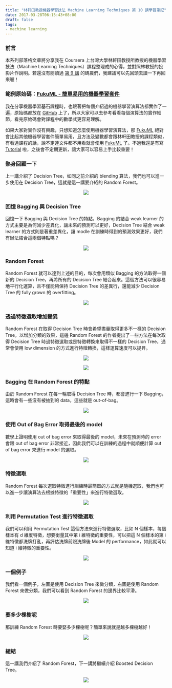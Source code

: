 ```yaml
---
title: "林軒田教授機器學習技法 Machine Learning Techniques 第 10 講學習筆記"
date: 2017-03-28T06:15:43+08:00
draft: false
tags:
- machine learning
---
```


### 前言

本系列部落格文章將分享我在 Coursera 上台灣大學林軒田教授所教授的機器學習技法（Machine Learning Techniques）課程整理成的心得，並對照林教授的投影片作說明。若還沒有閱讀過 [第 9 講](http://blog.fukuball.com/lin-xuan-tian-jiao-shou-ji-qi-xue-xi-ji-fa-machine-learning-techniques-di-9-jiang-xue-xi-bi-ji/) 的碼農們，我建議可以先回頭去讀一下再回來喔！

### 範例原始碼：[FukuML - 簡單易用的機器學習套件](https://github.com/fukuball/fuku-ml)

我在分享機器學習基石課程時，也跟著把每個介紹過的機器學習演算法都實作了一遍，原始碼都放在 [GitHub](https://github.com/fukuball/fuku-ml) 上了，所以大家可以去參考看看每個演算法的實作細節，看完原始碼會對課程中的數學式更容易理解。

如果大家對實作沒有興趣，只想知道怎麼使用機器學習演算法，那 [FukuML](https://github.com/fukuball/fuku-ml) 絕對會比起其他機器學習套件簡單易用，且方法及變數都會跟林軒田教授的課程類似，有看過課程的話，說不定連文件都不用看就會使用 [FukuML](https://github.com/fukuball/fuku-ml) 了。不過我還是有寫 [Tutorial](https://github.com/fukuball/FukuML-Tutorial) 啦，之後會不定期更新，讓大家可以容易上手比較重要！

### 熱身回顧一下

上一講介紹了 Decision Tree，如同之前介紹的 blending 算法，我們也可以進一步使用在 Decision Tree，這就是這一講要介紹的 Random Forest。

<p style="text-align:center">
    <img src="http://static.obeobe.com/image/blog-image/Machine-Learning-Techniques-10-01.png">
</p>

### 回憶 Bagging 與 Decision Tree

回憶一下 Bagging 與 Decision Tree 的特點，Bagging 的結合 weak learner 的方式主要是為何減少差異化，讓未來的預測可以更好，Decision Tree 結合 weak learner 的方式則是著重差異化，讓 modle 在訓練時得到的預測效果更好，我們有辦法結合這兩個特點嗎？

<p style="text-align:center">
    <img src="http://static.obeobe.com/image/blog-image/Machine-Learning-Techniques-10-02.png">
</p>

### Random Forest

Random Forest 就可以達到上述的目的，每次會用類似 Bagging 的方法取得一個新的 Decision Tree，再將所有的 Decision Tree 結合起來。這個方法可以很容易地平行化運算，且不僅能夠保持 Decision Tree 的差異行，還能減少 Decision Tree 的 fully grown 的 overfitting。

<p style="text-align:center">
    <img src="http://static.obeobe.com/image/blog-image/Machine-Learning-Techniques-10-03.png">
</p>

### 透過特徵選取增加變異

Random Forest 在取得 Decision Tree 時會希望盡量取得更多不一樣的 Decision Tree，以增加分類的效果，這邊 Random Forest 的作者提出了一些方法在每次取得 Decision Tree 時過特徵選取或是特徵轉換來取得不一樣的 Decision Tree，通常會使用 low dimension 的方式進行特徵轉換，這樣運算速度可以提昇。

<p style="text-align:center">
    <img src="http://static.obeobe.com/image/blog-image/Machine-Learning-Techniques-10-04.png">
</p>

<p style="text-align:center">
    <img src="http://static.obeobe.com/image/blog-image/Machine-Learning-Techniques-10-05.png">
</p>

### Bagging 在 Random Forest 的特點

由於 Random Forest 在每一輪取得 Decision Tree 時，都會進行一下 Bagging，這時會有一些沒有被抽到的 data，這些就是 out-of-bag。

<p style="text-align:center">
    <img src="http://static.obeobe.com/image/blog-image/Machine-Learning-Techniques-10-06.png">
</p>

### 使用 Out of Bag Error 取得最後的 model

數學上證明使用 out of bag error 來取得最後的 model，未來在預測時的 error 會跟 out of bag error 非常接近，因此我們可以在訓練的過程中就順便計算 out of bag error 來進行 model 的選取。

<p style="text-align:center">
    <img src="http://static.obeobe.com/image/blog-image/Machine-Learning-Techniques-10-09.png">
</p>

### 特徵選取

Random Forest 每次選取特徵進行訓練時最簡單的方式就是隨機選取，我們也可以進一步讓演算法去根據特徵的「重要性」來進行特徵選取。

<p style="text-align:center">
    <img src="http://static.obeobe.com/image/blog-image/Machine-Learning-Techniques-10-11.png">
</p>

### 利用 Permutation Test 進行特徵選取

我們可以利用 Permutation Test 這個方法來進行特徵選取，比如 N 個樣本，每個樣本有 d 維度特徵，想要衡量其中第 i 維特徵的重要性，可以把這 N 個樣本的第 i 維特徵都洗牌打亂，再評估洗牌前跟洗牌後 Model 的 performance，如此就可以知道 i 維特徵的重要性。

<p style="text-align:center">
    <img src="http://static.obeobe.com/image/blog-image/Machine-Learning-Techniques-10-12.png">
</p>

### 一個例子

我們看一個例子，左圖是使用 Decision Tree 來做分類，右圖是使用 Random Forest 來做分類，我們可以看到 Random Forest 的邊界比較平滑。

<p style="text-align:center">
    <img src="http://static.obeobe.com/image/blog-image/Machine-Learning-Techniques-10-14.png">
</p>

### 要多少棵樹呢

那訓練 Random Forest 時要娶多少棵樹呢？簡單來說就是越多棵樹越好！

<p style="text-align:center">
    <img src="http://static.obeobe.com/image/blog-image/Machine-Learning-Techniques-10-16.png">
</p>

### 總結

這一講我們介紹了 Random Forest，下一講將繼續介紹 Boosted Decision Tree。

<p style="text-align:center">
    <img src="http://static.obeobe.com/image/blog-image/Machine-Learning-Techniques-10-17.png">
</p>
